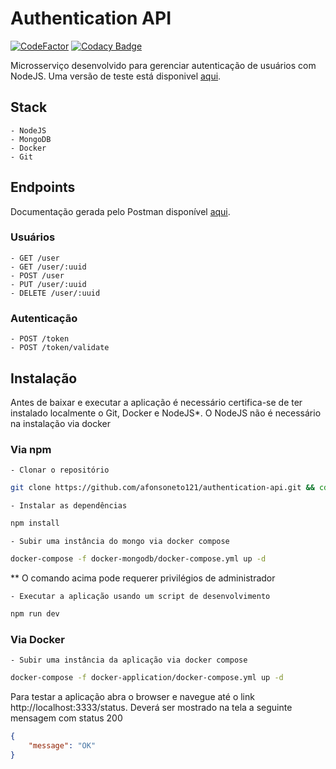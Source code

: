# Authentication API
[![CodeFactor](https://www.codefactor.io/repository/github/afonsoneto121/authentication-api/badge)](https://www.codefactor.io/repository/github/afonsoneto121/authentication-api) [![Codacy Badge](https://app.codacy.com/project/badge/Grade/1c4487007a344b649c36c325f4c2ab1d)](https://www.codacy.com/gh/afonsoneto121/authentication-api/dashboard?utm_source=github.com&amp;utm_medium=referral&amp;utm_content=afonsoneto121/authentication-api&amp;utm_campaign=Badge_Grade) 

Microsserviço desenvolvido para gerenciar autenticação de usuários com NodeJS. Uma versão de teste está disponivel [aqui](https://authentication0api.herokuapp.com/status). 

## Stack 
	- NodeJS
  	- MongoDB
  	- Docker
  	- Git

## Endpoints 
Documentação gerada pelo Postman disponível [aqui](https://documenter.getpostman.com/view/16544315/UVR5sUyk).  

### Usuários

  	- GET /user
  	- GET /user/:uuid
  	- POST /user
  	- PUT /user/:uuid
  	- DELETE /user/:uuid

### Autenticação
  	- POST /token
  	- POST /token/validate

## Instalação 

Antes de baixar e executar a aplicação é necessário certifica-se de ter instalado localmente o Git, Docker e NodeJS*. O NodeJS não é necessário na instalação via docker  
### Via npm
  	- Clonar o repositório

```bash
git clone https://github.com/afonsoneto121/authentication-api.git && cd authentication-api/
```
  	- Instalar as dependências 

```bash
npm install
```

  	- Subir uma instância do mongo via docker compose

```bash
docker-compose -f docker-mongodb/docker-compose.yml up -d
```

**  O comando acima pode requerer privilégios de administrador

  	- Executar a aplicação usando um script de desenvolvimento

```bash
npm run dev
```

### Via Docker

  	- Subir uma instância da aplicação via docker compose

```bash
docker-compose -f docker-application/docker-compose.yml up -d
```



Para testar a aplicação abra o browser e navegue até o link  http://localhost:3333/status. Deverá ser mostrado na tela a seguinte mensagem com status 200

```json
{
	"message": "OK"
}
```

